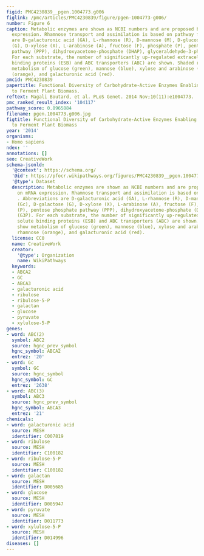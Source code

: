 ```yaml
---
figid: PMC4230839__pgen.1004773.g006
figlink: /pmc/articles/PMC4230839/figure/pgen-1004773-g006/
number: Figure 6
caption: Metabolic enzymes are shown as NCBI numbers and are proposed based on mRNA
  expression. Rhamnose transport and assimilation is based on pathway from . Abbreviations
  are D-galacturonic acid (GA), L-rhamnose (R), D-mannose (M), D-glucose (Gc), D-galactose
  (G), D-xylose (X), L-arabinose (A), fructose (F), phosphate (P), pentose phosphate
  pathway (PPP), dihydroxyacetone-phosphate (DHAP), glyceraldehyde-3-phosphate (G3P).
  For each substrate, the number of significantly up-regulated extracellular solute
  binding proteins (ESB) and ABC transporters (ABC) are shown. Shaded regions show
  metabolism of glucose (green), mannose (blue), xylose and arabinose (yellow), rhamnose
  (orange), and galacturonic acid (red).
pmcid: PMC4230839
papertitle: Functional Diversity of Carbohydrate-Active Enzymes Enabling a Bacterium
  to Ferment Plant Biomass.
reftext: Magali Boutard, et al. PLoS Genet. 2014 Nov;10(11):e1004773.
pmc_ranked_result_index: '104117'
pathway_score: 0.8965884
filename: pgen.1004773.g006.jpg
figtitle: Functional Diversity of Carbohydrate-Active Enzymes Enabling a Bacterium
  to Ferment Plant Biomass
year: '2014'
organisms:
- Homo sapiens
ndex: ''
annotations: []
seo: CreativeWork
schema-jsonld:
  '@context': https://schema.org/
  '@id': https://pfocr.wikipathways.org/figures/PMC4230839__pgen.1004773.g006.html
  '@type': Dataset
  description: Metabolic enzymes are shown as NCBI numbers and are proposed based
    on mRNA expression. Rhamnose transport and assimilation is based on pathway from
    . Abbreviations are D-galacturonic acid (GA), L-rhamnose (R), D-mannose (M), D-glucose
    (Gc), D-galactose (G), D-xylose (X), L-arabinose (A), fructose (F), phosphate
    (P), pentose phosphate pathway (PPP), dihydroxyacetone-phosphate (DHAP), glyceraldehyde-3-phosphate
    (G3P). For each substrate, the number of significantly up-regulated extracellular
    solute binding proteins (ESB) and ABC transporters (ABC) are shown. Shaded regions
    show metabolism of glucose (green), mannose (blue), xylose and arabinose (yellow),
    rhamnose (orange), and galacturonic acid (red).
  license: CC0
  name: CreativeWork
  creator:
    '@type': Organization
    name: WikiPathways
  keywords:
  - ABCA2
  - GC
  - ABCA3
  - galacturonic acid
  - ribulose
  - ribulose-5-P
  - galactan
  - glucose
  - pyruvate
  - xylulose-5-P
genes:
- word: ABC(2)
  symbol: ABC2
  source: hgnc_prev_symbol
  hgnc_symbol: ABCA2
  entrez: '20'
- word: Gc
  symbol: GC
  source: hgnc_symbol
  hgnc_symbol: GC
  entrez: '2638'
- word: ABC(3)
  symbol: ABC3
  source: hgnc_prev_symbol
  hgnc_symbol: ABCA3
  entrez: '21'
chemicals:
- word: galacturonic acid
  source: MESH
  identifier: C007819
- word: ribulose
  source: MESH
  identifier: C100182
- word: ribulose-5-P
  source: MESH
  identifier: C100182
- word: galactan
  source: MESH
  identifier: D005685
- word: glucose
  source: MESH
  identifier: D005947
- word: pyruvate
  source: MESH
  identifier: D011773
- word: xylulose-5-P
  source: MESH
  identifier: D014996
diseases: []
---
```

